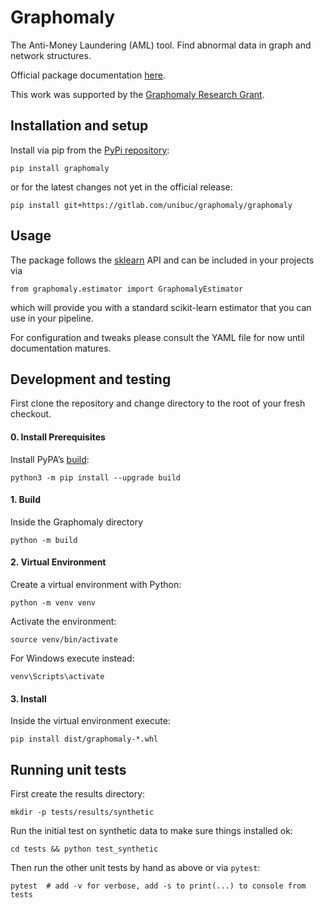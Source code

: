 # Graphomaly

The Anti-Money Laundering (AML) tool. Find abnormal data in graph and network structures.

Official package documentation [here](https://unibuc.gitlab.io/graphomaly/graphomaly/).

This work was supported by the [Graphomaly Research Grant](http://graphomaly.upb.ro/).

## Installation and setup
Install via pip from the [PyPi repository](https://pypi.org/project/graphomaly/):
```
pip install graphomaly
```

or for the latest changes not yet in the official release:
```
pip install git+https://gitlab.com/unibuc/graphomaly/graphomaly
```

## Usage

The package follows the [sklearn](https://scikit-learn.org/) API and can be included in your projects via
```
from graphomaly.estimator import GraphomalyEstimator
```
which will provide you with a standard scikit-learn estimator that you can use in your pipeline.

For configuration and tweaks please consult the YAML file for now until documentation matures.

## Development and testing

First clone the repository and change directory to the root of your fresh checkout.

#### 0. Install Prerequisites
Install PyPA’s [build](https://packaging.python.org/en/latest/key_projects/#build):
```
python3 -m pip install --upgrade build
```

#### 1. Build
Inside the Graphomaly directory
```
python -m build
```

#### 2. Virtual Environment

Create a virtual environment with Python:
```
python -m venv venv
```

Activate the environment:
```
source venv/bin/activate
```

For Windows execute instead:
```
venv\Scripts\activate
```

#### 3. Install
Inside the virtual environment execute:
```
pip install dist/graphomaly-*.whl
```

## Running unit tests

First create the results directory:
```
mkdir -p tests/results/synthetic
```

Run the initial test on synthetic data to make sure things installed ok:
```
cd tests && python test_synthetic
```

Then run the other unit tests by hand as above or via `pytest`:

```
pytest  # add -v for verbose, add -s to print(...) to console from tests
```
